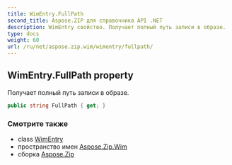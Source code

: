 ```yaml
---
title: WimEntry.FullPath
second_title: Aspose.ZIP для справочника API .NET
description: WimEntry свойство. Получает полный путь записи в образе.
type: docs
weight: 60
url: /ru/net/aspose.zip.wim/wimentry/fullpath/
---
```

## WimEntry.FullPath property

Получает полный путь записи в образе.

```csharp
public string FullPath { get; }
```

### Смотрите также

* class [WimEntry](../)
* пространство имен [Aspose.Zip.Wim](../../wimentry/)
* сборка [Aspose.Zip](../../../)


